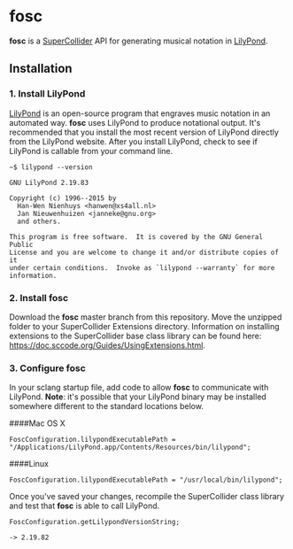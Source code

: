 # fosc

[lilypond]: http://lilypond.org/
[supercollider]: https://supercollider.github.io/

__fosc__ is a [SuperCollider][supercollider] API for generating musical notation in [LilyPond][lilypond].


## Installation

### 1. Install LilyPond

[LilyPond][lilypond] is an open-source program that engraves music notation in an automated way. __fosc__ uses LilyPond to produce notational output. It's recommended that you install the most recent version of LilyPond directly from the LilyPond website. After you install LilyPond, check to see if LilyPond is callable from your command line.

    ~$ lilypond --version

    GNU LilyPond 2.19.83

    Copyright (c) 1996--2015 by
      Han-Wen Nienhuys <hanwen@xs4all.nl>
      Jan Nieuwenhuizen <janneke@gnu.org>
      and others.

    This program is free software.  It is covered by the GNU General Public
    License and you are welcome to change it and/or distribute copies of it
    under certain conditions.  Invoke as `lilypond --warranty` for more
    information.


### 2. Install fosc
Download the __fosc__ master branch from this repository. Move the unzipped folder to your SuperCollider Extensions directory. Information on installing extensions to the SuperCollider base class library can be found here: https://doc.sccode.org/Guides/UsingExtensions.html. 


### 3. Configure fosc

In your sclang startup file, add code to allow __fosc__ to communicate with LilyPond. __Note__: it's possible that your LilyPond binary may be installed somewhere different to the standard locations below.

####Mac OS X
```supercollider
FoscConfiguration.lilypondExecutablePath = "/Applications/LilyPond.app/Contents/Resources/bin/lilypond";
```

####Linux
```supercollider
FoscConfiguration.lilypondExecutablePath = "/usr/local/bin/lilypond";
```

Once you've saved your changes, recompile the SuperCollider class library and test that __fosc__ is able to call LilyPond.

```supercollider
FoscConfiguration.getLilypondVersionString;

-> 2.19.82
```

